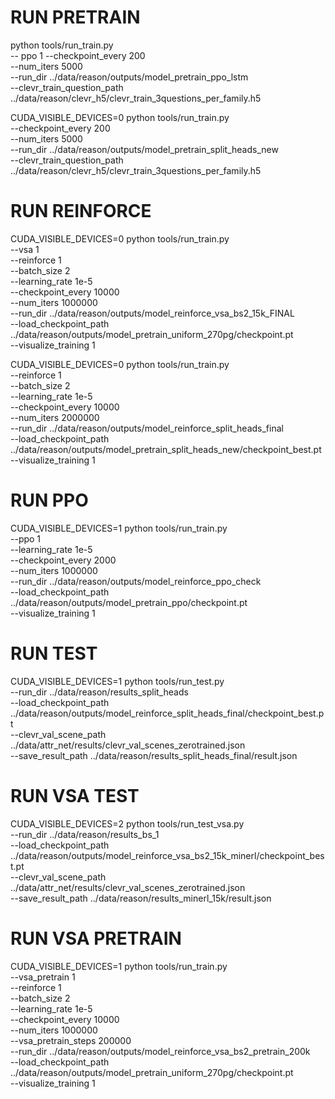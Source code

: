 # RUN PRETRAIN

python tools/run_train.py \
    -- ppo 1 
    --checkpoint_every 200 \
    --num_iters 5000 \
    --run_dir ../data/reason/outputs/model_pretrain_ppo_lstm \
    --clevr_train_question_path ../data/reason/clevr_h5/clevr_train_3questions_per_family.h5

CUDA_VISIBLE_DEVICES=0 python tools/run_train.py \
    --checkpoint_every 200 \
    --num_iters 5000 \
    --run_dir ../data/reason/outputs/model_pretrain_split_heads_new \
    --clevr_train_question_path ../data/reason/clevr_h5/clevr_train_3questions_per_family.h5

# RUN REINFORCE 

CUDA_VISIBLE_DEVICES=0 python tools/run_train.py \
    --vsa 1 \
    --reinforce 1 \
    --batch_size 2 \
    --learning_rate 1e-5 \
    --checkpoint_every 10000 \
    --num_iters 1000000 \
    --run_dir ../data/reason/outputs/model_reinforce_vsa_bs2_15k_FINAL \
    --load_checkpoint_path ../data/reason/outputs/model_pretrain_uniform_270pg/checkpoint.pt \
    --visualize_training 1

CUDA_VISIBLE_DEVICES=0 python tools/run_train.py \
    --reinforce 1 \
    --batch_size 2 \
    --learning_rate 1e-5 \
    --checkpoint_every 10000 \
    --num_iters 2000000 \
    --run_dir ../data/reason/outputs/model_reinforce_split_heads_final \
    --load_checkpoint_path ../data/reason/outputs/model_pretrain_split_heads_new/checkpoint_best.pt \
    --visualize_training 1

# RUN PPO

CUDA_VISIBLE_DEVICES=1 python tools/run_train.py \
    --ppo 1 \
    --learning_rate 1e-5 \
    --checkpoint_every 2000 \
    --num_iters 1000000 \
    --run_dir ../data/reason/outputs/model_reinforce_ppo_check \
    --load_checkpoint_path ../data/reason/outputs/model_pretrain_ppo/checkpoint.pt \
    --visualize_training 1

# RUN TEST 

CUDA_VISIBLE_DEVICES=1 python tools/run_test.py \
    --run_dir ../data/reason/results_split_heads \
    --load_checkpoint_path ../data/reason/outputs/model_reinforce_split_heads_final/checkpoint_best.pt \
    --clevr_val_scene_path ../data/attr_net/results/clevr_val_scenes_zerotrained.json \
    --save_result_path ../data/reason/results_split_heads_final/result.json

# RUN VSA TEST 

CUDA_VISIBLE_DEVICES=2 python tools/run_test_vsa.py \
    --run_dir ../data/reason/results_bs_1 \
    --load_checkpoint_path ../data/reason/outputs/model_reinforce_vsa_bs2_15k_minerl/checkpoint_best.pt  \
    --clevr_val_scene_path ../data/attr_net/results/clevr_val_scenes_zerotrained.json \
    --save_result_path ../data/reason/results_minerl_15k/result.json

# RUN VSA PRETRAIN

CUDA_VISIBLE_DEVICES=1 python tools/run_train.py \
    --vsa_pretrain 1 \
    --reinforce 1 \
    --batch_size 2 \
    --learning_rate 1e-5 \
    --checkpoint_every 10000 \
    --num_iters 1000000 \
    --vsa_pretrain_steps 200000 \
    --run_dir ../data/reason/outputs/model_reinforce_vsa_bs2_pretrain_200k \
    --load_checkpoint_path ../data/reason/outputs/model_pretrain_uniform_270pg/checkpoint.pt \
    --visualize_training 1
